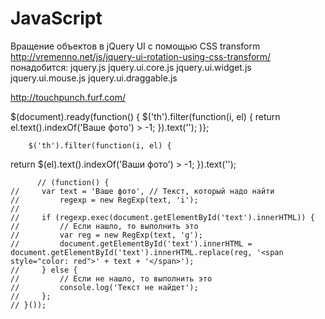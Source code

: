 # JavaScript
 
 Вращение объектов в jQuery UI с помощью CSS transform
 http://vremenno.net/js/jquery-ui-rotation-using-css-transform/
 понадобится:
jquery.js
jquery.ui.core.js
jquery.ui.widget.js
jquery.ui.mouse.js
jquery.ui.draggable.js


 http://touchpunch.furf.com/
 
 $(document).ready(function() {
        $('th').filter(function(i, el) {
            return el.text().indexOf('Ваше фото') > -1;
        }).text('');
        )};
        
        
        $('th').filter(function(i, el) {
  return $(el).text().indexOf('Ваши фото') > -1;
}).text('');
        
          // (function() {
    //     var text = 'Ваше фото', // Текст, который надо найти
    //         regexp = new RegExp(text, 'i');
    //
    //     if (regexp.exec(document.getElementById('text').innerHTML)) {
    //         // Если нашло, то выполнить это
    //         var reg = new RegExp(text, 'g');
    //         document.getElementById('text').innerHTML = document.getElementById('text').innerHTML.replace(reg, '<span style="color: red">' + text + '</span>');
    //     } else {
    //         // Если не нашло, то выполнить это
    //         console.log('Текст не найдет');
    //     };
    // }());
